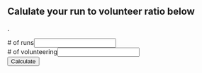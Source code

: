 ## Calulate your run to volunteer ratio below
<div id="div1">
<p id="p1">.</p>

</div>

<script>
var para = document.createElement("p");
var node = document.createTextNode("This is new. 2");
para.appendChild(node);
var element = document.getElementById("div1");
element.appendChild(para);
  function myFunction() {
    document.getElementById("p1").innerHTML = "Button clicked";
}
</script>

<div>
  <div><span># of runs</span><span><input></span><br>
  <div><span># of volunteering</span><span><input></span>
</div>
    <button onclick="myFunction()">Calculate</button>
